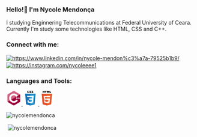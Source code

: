 ### Hello!👋 I'm Nycole Mendonça

I studying Enginnering Telecommunications at Federal University of Ceara. Currently I'm study some technologies like HTML, CSS and C++.

<h3 align="left">Connect with me:</h3>
<p align="left">
<a href="https://linkedin.com/in/https://www.linkedin.com/in/nycole-mendon%c3%a7a-79525b1b9/" target="blank"><img align="center" src="https://raw.githubusercontent.com/rahuldkjain/github-profile-readme-generator/master/src/images/icons/Social/linked-in-alt.svg" alt="https://www.linkedin.com/in/nycole-mendon%c3%a7a-79525b1b9/" height="30" width="40" /></a>
<a href="https://instagram.com/https://instagram.com/nycoleeee1" target="blank"><img align="center" src="https://raw.githubusercontent.com/rahuldkjain/github-profile-readme-generator/master/src/images/icons/Social/instagram.svg" alt="https://instagram.com/nycoleeee1" height="30" width="40" /></a>
</p>

<h3 align="left">Languages and Tools:</h3>
<p align="left"> <a href="https://www.w3schools.com/cpp/" target="_blank"> <img src="https://raw.githubusercontent.com/devicons/devicon/master/icons/cplusplus/cplusplus-original.svg" alt="cplusplus" width="40" height="40"/> </a> <a href="https://www.w3schools.com/css/" target="_blank"> <img src="https://raw.githubusercontent.com/devicons/devicon/master/icons/css3/css3-original-wordmark.svg" alt="css3" width="40" height="40"/> </a> <a href="https://www.w3.org/html/" target="_blank"> <img src="https://raw.githubusercontent.com/devicons/devicon/master/icons/html5/html5-original-wordmark.svg" alt="html5" width="40" height="40"/> </a> </p>

<p><img align="left" src="https://github-readme-stats.vercel.app/api/top-langs?username=nycolemendonca&show_icons=true&locale=en&layout=compact" alt="nycolemendonca" /></p>
<br>
<p>&nbsp;<img align="center" src="https://github-readme-stats.vercel.app/api?username=nycolemendonca&show_icons=true&locale=en" alt="nycolemendonca" /></p>
